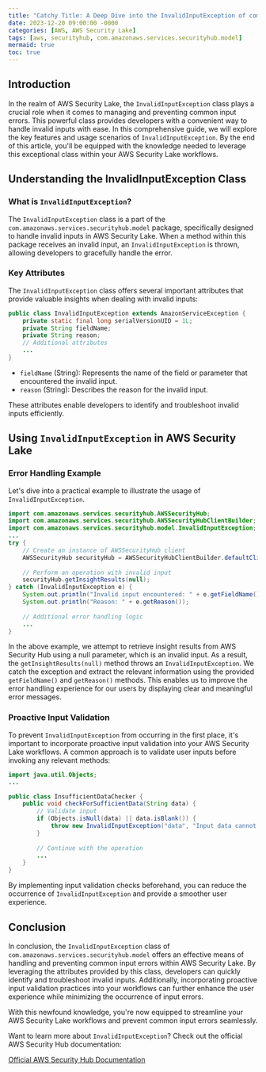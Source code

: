 ```yaml
---
title: "Catchy Title: A Deep Dive into the InvalidInputException of com.amazonaws.services.securityhub.model in AWS Security Lake: Preventing Common Input Errors Effortlessly"
date: 2023-12-20 09:00:00 -0000
categories: [AWS, AWS Security Lake]
tags: [aws, securityhub, com.amazonaws.services.securityhub.model]
mermaid: true
toc: true
---
```



## Introduction

In the realm of AWS Security Lake, the `InvalidInputException` class plays a crucial role when it comes to managing and preventing common input errors. This powerful class provides developers with a convenient way to handle invalid inputs with ease. In this comprehensive guide, we will explore the key features and usage scenarios of `InvalidInputException`. By the end of this article, you'll be equipped with the knowledge needed to leverage this exceptional class within your AWS Security Lake workflows.

## Understanding the InvalidInputException Class

### What is `InvalidInputException`?
The `InvalidInputException` class is a part of the `com.amazonaws.services.securityhub.model` package, specifically designed to handle invalid inputs in AWS Security Lake. When a method within this package receives an invalid input, an `InvalidInputException` is thrown, allowing developers to gracefully handle the error.

### Key Attributes
The `InvalidInputException` class offers several important attributes that provide valuable insights when dealing with invalid inputs:

```java
public class InvalidInputException extends AmazonServiceException {
    private static final long serialVersionUID = 1L;
    private String fieldName;
    private String reason;
    // Additional attributes
    ...
}
```

- `fieldName` (String): Represents the name of the field or parameter that encountered the invalid input.
- `reason` (String): Describes the reason for the invalid input.

These attributes enable developers to identify and troubleshoot invalid inputs efficiently.

## Using `InvalidInputException` in AWS Security Lake

### Error Handling Example
Let's dive into a practical example to illustrate the usage of `InvalidInputException`.

```java
import com.amazonaws.services.securityhub.AWSSecurityHub;
import com.amazonaws.services.securityhub.AWSSecurityHubClientBuilder;
import com.amazonaws.services.securityhub.model.InvalidInputException;
...
try {
    // Create an instance of AWSSecurityHub client
    AWSSecurityHub securityHub = AWSSecurityHubClientBuilder.defaultClient();
    
    // Perform an operation with invalid input
    securityHub.getInsightResults(null);
} catch (InvalidInputException e) {
    System.out.println("Invalid input encountered: " + e.getFieldName());
    System.out.println("Reason: " + e.getReason());
    
    // Additional error handling logic
    ...
}
```

In the above example, we attempt to retrieve insight results from AWS Security Hub using a null parameter, which is an invalid input. As a result, the `getInsightResults(null)` method throws an `InvalidInputException`. We catch the exception and extract the relevant information using the provided `getFieldName()` and `getReason()` methods. This enables us to improve the error handling experience for our users by displaying clear and meaningful error messages.

### Proactive Input Validation
To prevent `InvalidInputException` from occurring in the first place, it's important to incorporate proactive input validation into your AWS Security Lake workflows. A common approach is to validate user inputs before invoking any relevant methods:

```java
import java.util.Objects;
...

public class InsufficientDataChecker {
    public void checkForSufficientData(String data) {
        // Validate input
        if (Objects.isNull(data) || data.isBlank()) {
            throw new InvalidInputException("data", "Input data cannot be null or empty.");
        }
        
        // Continue with the operation
        ...
    }
}
```

By implementing input validation checks beforehand, you can reduce the occurrence of `InvalidInputException` and provide a smoother user experience.

## Conclusion

In conclusion, the `InvalidInputException` class of `com.amazonaws.services.securityhub.model` offers an effective means of handling and preventing common input errors within AWS Security Lake. By leveraging the attributes provided by this class, developers can quickly identify and troubleshoot invalid inputs. Additionally, incorporating proactive input validation practices into your workflows can further enhance the user experience while minimizing the occurrence of input errors.

With this newfound knowledge, you're now equipped to streamline your AWS Security Lake workflows and prevent common input errors seamlessly.

Want to learn more about `InvalidInputException`? Check out the official AWS Security Hub documentation:

[Official AWS Security Hub Documentation](https://docs.aws.amazon.com/sdk-for-java/v1/developer-guide/securityhub-examples.html#securityhub-examples-securityhubinsights)
